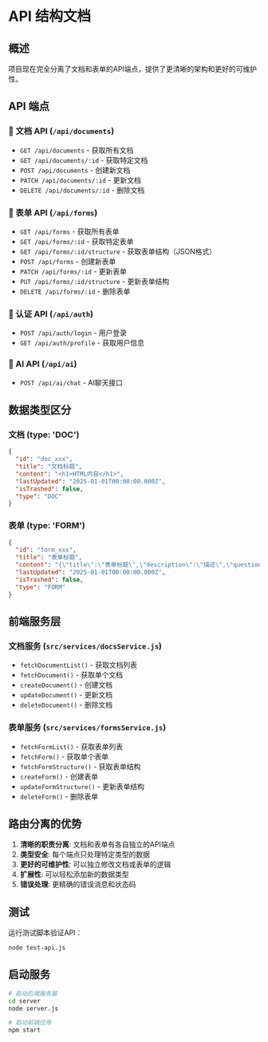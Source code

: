 # API 结构文档

## 概述
项目现在完全分离了文档和表单的API端点，提供了更清晰的架构和更好的可维护性。

## API 端点

### 📄 文档 API (`/api/documents`)
- `GET /api/documents` - 获取所有文档
- `GET /api/documents/:id` - 获取特定文档
- `POST /api/documents` - 创建新文档
- `PATCH /api/documents/:id` - 更新文档
- `DELETE /api/documents/:id` - 删除文档

### 📝 表单 API (`/api/forms`)
- `GET /api/forms` - 获取所有表单
- `GET /api/forms/:id` - 获取特定表单
- `GET /api/forms/:id/structure` - 获取表单结构（JSON格式）
- `POST /api/forms` - 创建新表单
- `PATCH /api/forms/:id` - 更新表单
- `PUT /api/forms/:id/structure` - 更新表单结构
- `DELETE /api/forms/:id` - 删除表单

### 🔐 认证 API (`/api/auth`)
- `POST /api/auth/login` - 用户登录
- `GET /api/auth/profile` - 获取用户信息

### 🤖 AI API (`/api/ai`)
- `POST /api/ai/chat` - AI聊天接口

## 数据类型区分

### 文档 (type: 'DOC')
```json
{
  "id": "doc_xxx",
  "title": "文档标题",
  "content": "<h1>HTML内容</h1>",
  "lastUpdated": "2025-01-01T00:00:00.000Z",
  "isTrashed": false,
  "type": "DOC"
}
```

### 表单 (type: 'FORM')
```json
{
  "id": "form_xxx",
  "title": "表单标题",
  "content": "{\"title\":\"表单标题\",\"description\":\"描述\",\"questions\":[]}",
  "lastUpdated": "2025-01-01T00:00:00.000Z",
  "isTrashed": false,
  "type": "FORM"
}
```

## 前端服务层

### 文档服务 (`src/services/docsService.js`)
- `fetchDocumentList()` - 获取文档列表
- `fetchDocument()` - 获取单个文档
- `createDocument()` - 创建文档
- `updateDocument()` - 更新文档
- `deleteDocument()` - 删除文档

### 表单服务 (`src/services/formsService.js`)
- `fetchFormList()` - 获取表单列表
- `fetchForm()` - 获取单个表单
- `fetchFormStructure()` - 获取表单结构
- `createForm()` - 创建表单
- `updateFormStructure()` - 更新表单结构
- `deleteForm()` - 删除表单

## 路由分离的优势

1. **清晰的职责分离**: 文档和表单有各自独立的API端点
2. **类型安全**: 每个端点只处理特定类型的数据
3. **更好的可维护性**: 可以独立修改文档或表单的逻辑
4. **扩展性**: 可以轻松添加新的数据类型
5. **错误处理**: 更精确的错误消息和状态码

## 测试

运行测试脚本验证API：
```bash
node test-api.js
```

## 启动服务

```bash
# 启动后端服务器
cd server
node server.js

# 启动前端应用
npm start
```
